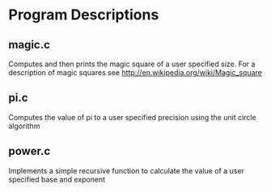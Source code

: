 Program Descriptions
====================

magic.c
-------

Computes and then prints the magic square of a user specified size. For a description of magic squares see http://en.wikipedia.org/wiki/Magic_square

pi.c
----

Computes the value of pi to a user specified precision using the unit circle algorithm

power.c
-------

Implements a simple recursive function to calculate the value of a user specified base and exponent
